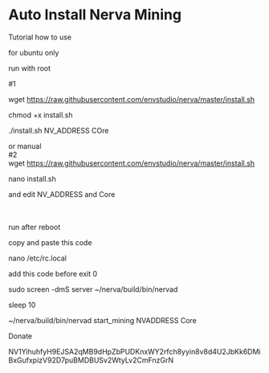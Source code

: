 # Auto Install Nerva Mining


Tutorial how to use

for ubuntu only

run with root


#1

wget https://raw.githubusercontent.com/envstudio/nerva/master/install.sh

chmod +x install.sh

./install.sh NV_ADDRESS COre


or manual
<br>
#2
<br>
wget https://raw.githubusercontent.com/envstudio/nerva/master/install.sh

nano install.sh

and edit NV_ADDRESS and Core
<br><br><br>

run after reboot 

copy and paste this code

nano /etc/rc.local

add this code before exit 0

sudo screen -dmS server ~/nerva/build/bin/nervad

sleep 10

~/nerva/build/bin/nervad start_mining NVADDRESS Core


Donate

NV1YihuhfyH9EJSA2qMB9dHpZbPUDKnxWY2rfch8yyin8v8d4U2JbKk6DMiBxGufxpizV92D7puBMDBUSv2WtyLv2CmFnzGrN
